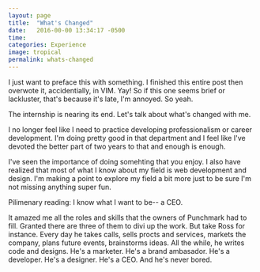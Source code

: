 ```yaml
---
layout: page
title:  "What's Changed"
date:   2016-00-00 13:34:17 -0500
time: 
categories: Experience
image: tropical
permalink: whats-changed
---
```

I just want to preface this with something. I finished this entire post then overwote it, accidentially, in VIM. Yay! So if this one seems brief or lackluster, that's because it's late, I'm annoyed. So yeah.

The internship is nearing its end. Let's talk about what's changed with me.

I no longer feel like I need to practice developing professionalism or career development. I'm doing pretty good in that department and I feel like I've devoted the better part of two years to that and enough is enough.

I've seen the importance of doing somehting that you enjoy. I also have realized that most of what I know about my field is web development and design. I'm making a point to explore my field a bit more just to be sure I'm not missing anything super fun.

Pilimenary reading: I know what I want to be-- a CEO. 

It amazed me all the roles and skills that the owners of Punchmark had to fill. Granted there are three of them to divi up the work. But take Ross for instance. Every day he takes calls, sells procts and services, markets the company, plans future events, brainstorms ideas. All the while, he writes code and designs. He's a marketer. He's a brand ambasador. He's a developer. He's a designer. He's a CEO. And he's never bored.


